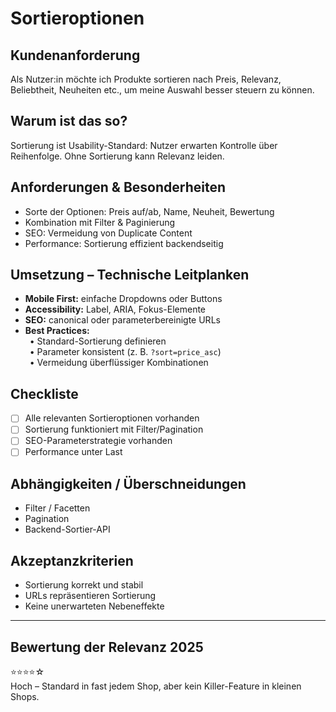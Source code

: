 # Sortieroptionen

## Kundenanforderung  
Als Nutzer:in möchte ich Produkte sortieren nach Preis, Relevanz, Beliebtheit, Neuheiten etc., um meine Auswahl besser steuern zu können.

## Warum ist das so?  
Sortierung ist Usability-Standard: Nutzer erwarten Kontrolle über Reihenfolge. Ohne Sortierung kann Relevanz leiden.

## Anforderungen & Besonderheiten  
- Sorte der Optionen: Preis auf/ab, Name, Neuheit, Bewertung  
- Kombination mit Filter & Paginierung  
- SEO: Vermeidung von Duplicate Content  
- Performance: Sortierung effizient backendseitig  

## Umsetzung – Technische Leitplanken  
- **Mobile First:** einfache Dropdowns oder Buttons  
- **Accessibility:** Label, ARIA, Fokus-Elemente  
- **SEO:** canonical oder parameterbereinigte URLs  
- **Best Practices:**  
 • Standard-Sortierung definieren  
 • Parameter konsistent (z. B. `?sort=price_asc`)  
 • Vermeidung überflüssiger Kombinationen  

## Checkliste  
- [ ] Alle relevanten Sortieroptionen vorhanden  
- [ ] Sortierung funktioniert mit Filter/Pagination  
- [ ] SEO-Parameterstrategie vorhanden  
- [ ] Performance unter Last  

## Abhängigkeiten / Überschneidungen  
- Filter / Facetten  
- Pagination  
- Backend-Sortier-API  

## Akzeptanzkriterien  
- Sortierung korrekt und stabil  
- URLs repräsentieren Sortierung  
- Keine unerwarteten Nebeneffekte  

---

## Bewertung der Relevanz 2025  
⭐⭐⭐⭐☆  
Hoch – Standard in fast jedem Shop, aber kein Killer-Feature in kleinen Shops.  

